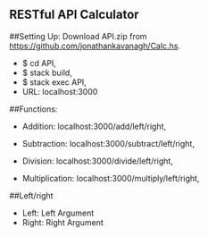 ## RESTful API Calculator

##Setting Up:
Download API.zip from https://github.com/jonathankavanagh/Calc.hs.
- $ cd API, 
- $ stack build, 
- $ stack exec API, 
- URL: localhost:3000 

##Functions:
- Addition: localhost:3000/add/left/right, 

- Subtraction: localhost:3000/subtract/left/right, 

- Division: localhost:3000/divide/left/right, 

- Multiplication: localhost:3000/multiply/left/right, 

##Left/right
- Left: Left Argument
- Right: Right Argument
